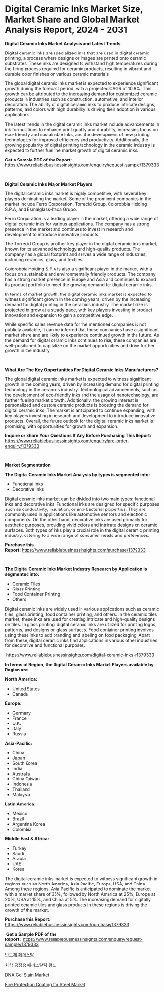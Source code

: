 <p><h1>Digital Ceramic Inks Market Size, Market Share and Global Market Analysis Report, 2024 - 2031</h1></p><p><strong>Digital Ceramic Inks Market Analysis and Latest Trends</strong></p>
<p><p>Digital ceramic inks are specialized inks that are used in digital ceramic printing, a process where designs or images are printed onto ceramic substrates. These inks are designed to withstand high temperatures during the firing process required for ceramic products, resulting in vibrant and durable color finishes on various ceramic materials.</p><p>The global digital ceramic inks market is expected to experience significant growth during the forecast period, with a projected CAGR of 10.8%. This growth can be attributed to the increasing demand for customized ceramic products in industries such as construction, automotive, and interior decoration. The ability of digital ceramic inks to produce intricate designs, patterns, and colors with high durability is driving their adoption in various applications.</p><p>The latest trends in the digital ceramic inks market include advancements in ink formulations to enhance print quality and durability, increasing focus on eco-friendly and sustainable inks, and the development of new printing technologies for improved efficiency and productivity. Additionally, the growing popularity of digital printing technology in the ceramic industry is expected to further fuel the market growth of digital ceramic inks.</p></p>
<p><strong>Get a Sample PDF of the Report:&nbsp;</strong> <a href="https://www.reliablebusinessinsights.com/enquiry/request-sample/1379333">https://www.reliablebusinessinsights.com/enquiry/request-sample/1379333</a></p>
<p>&nbsp;</p>
<p><strong>Digital Ceramic Inks Major Market Players</strong></p>
<p><p>The digital ceramic inks market is highly competitive, with several key players dominating the market. Some of the prominent companies in the market include Ferro Corporation, Torrecid Group, Colorobbia Holding S.P.A, and Esmalglass-Itaca Grupo. </p><p>Ferro Corporation is a leading player in the market, offering a wide range of digital ceramic inks for various applications. The company has a strong presence in the market and continues to invest in research and development to introduce innovative products.</p><p>The Torrecid Group is another key player in the digital ceramic inks market, known for its advanced technology and high-quality products. The company has a global footprint and serves a wide range of industries, including ceramics, glass, and textiles.</p><p>Colorobbia Holding S.P.A is also a significant player in the market, with a focus on sustainable and environmentally friendly products. The company has a strong market presence in Europe and Asia and continues to expand its product portfolio to meet the growing demand for digital ceramic inks.</p><p>In terms of market growth, the digital ceramic inks market is expected to witness significant growth in the coming years, driven by the increasing demand for digital printing in the ceramics industry. The market size is projected to grow at a steady pace, with key players investing in product innovation and expansion to gain a competitive edge.</p><p>While specific sales revenue data for the mentioned companies is not publicly available, it can be inferred that these companies have a significant market share and are likely to experience continued growth in the future. As the demand for digital ceramic inks continues to rise, these companies are well-positioned to capitalize on the market opportunities and drive further growth in the industry.</p></p>
<p>&nbsp;</p>
<p><strong>What Are The Key Opportunities For Digital Ceramic Inks Manufacturers?</strong></p>
<p><p>The global digital ceramic inks market is expected to witness significant growth in the coming years, driven by increasing demand for digital printing technology in the ceramics industry. Technological advancements, such as the development of eco-friendly inks and the usage of nanotechnology, are further fueling market growth. Additionally, the growing interest in personalized and custom ceramic products is boosting the demand for digital ceramic inks. The market is anticipated to continue expanding, with key players investing in research and development to introduce innovative products. Overall, the future outlook for the digital ceramic inks market is promising, with opportunities for growth and expansion.</p></p>
<p><strong>Inquire or Share Your Questions If Any Before Purchasing This Report:</strong> <a href="https://www.reliablebusinessinsights.com/enquiry/pre-order-enquiry/1379333">https://www.reliablebusinessinsights.com/enquiry/pre-order-enquiry/1379333</a></p>
<p>&nbsp;</p>
<p><strong>Market Segmentation</strong></p>
<p><strong>The Digital Ceramic Inks Market Analysis by types is segmented into:</strong></p>
<p><ul><li>Functional Inks</li><li>Decorative inks</li></ul></p>
<p><p>Digital ceramic inks market can be divided into two main types: functional inks and decorative inks. Functional inks are designed for specific purposes such as conductivity, insulation, or anti-bacterial properties. They are commonly used in applications like automotive sensors and electronic components. On the other hand, decorative inks are used primarily for aesthetic purposes, providing vivid colors and intricate designs on ceramic surfaces. Both types of inks play a crucial role in the digital ceramic printing industry, catering to a wide range of consumer needs and preferences.</p></p>
<p><strong>Purchase this Report:&nbsp;</strong><a href="https://www.reliablebusinessinsights.com/purchase/1379333">https://www.reliablebusinessinsights.com/purchase/1379333</a></p>
<p>&nbsp;</p>
<p><strong>The Digital Ceramic Inks Market Industry Research by Application is segmented into:</strong></p>
<p><ul><li>Ceramic Tiles</li><li>Glass Printing</li><li>Food Container Printing</li><li>Others</li></ul></p>
<p><p>Digital ceramic inks are widely used in various applications such as ceramic tiles, glass printing, food container printing, and others. In the ceramic tiles market, these inks are used for creating intricate and high-quality designs on tiles. In glass printing, digital ceramic inks are utilized for printing logos, patterns, and designs on glass surfaces. Food container printing involves using these inks to add branding and labeling on food packaging. Apart from these, digital ceramic inks find applications in various other industries for decorative and functional purposes.</p></p>
<p><a href="https://www.reliablebusinessinsights.com/digital-ceramic-inks-r1379333">&nbsp;https://www.reliablebusinessinsights.com/digital-ceramic-inks-r1379333</a></p>
<p><strong>In terms of Region, the Digital Ceramic Inks Market Players available by Region are:</strong></p>
<p>
    <p> <strong> North America: </strong>
        <ul>
            <li>United States</li>
            <li>Canada</li>
        </ul>
        </p> 
    <p> <strong> Europe: </strong>
        <ul>
            <li>Germany</li>
            <li>France</li>
            <li>U.K.</li>
            <li>Italy</li>
            <li>Russia</li>
        </ul>
        </p> 
    <p> <strong> Asia-Pacific: </strong>
        <ul>
            <li>China</li>
            <li>Japan</li>
            <li>South Korea</li>
            <li>India</li>
            <li>Australia</li>
            <li>China Taiwan</li>
            <li>Indonesia</li>
            <li>Thailand</li>
            <li>Malaysia</li>
        </ul>
        </p> 
    <p> <strong> Latin America: </strong>
        <ul>
            <li>Mexico</li>
            <li>Brazil</li>
            <li>Argentina Korea</li>
            <li>Colombia</li>
        </ul>
        </p> 
    <p> <strong> Middle East & Africa: </strong>
        <ul>
            <li>Turkey</li>
            <li>Saudi</li>
            <li>Arabia</li>
            <li>UAE</li>
            <li>Korea</li>
        </ul>
    </p>
    </p>
<p><p>The digital ceramic inks market is expected to witness significant growth in regions such as North America, Asia Pacific, Europe, USA, and China. Among these regions, Asia Pacific is anticipated to dominate the market with a market share of 35%, followed by North America at 25%, Europe at 20%, USA at 15%, and China at 5%. The increasing demand for digitally printed ceramic tiles and glass products in these regions is driving the growth of the market.</p></p>
<p><strong>Purchase this Report: </strong><a href="https://www.reliablebusinessinsights.com/purchase/1379333">https://www.reliablebusinessinsights.com/purchase/1379333</a></p>
<p>&nbsp;<strong>Get a Sample PDF of the Report:&nbsp;&nbsp;</strong><a href="https://www.reliablebusinessinsights.com/enquiry/request-sample/1379333">https://www.reliablebusinessinsights.com/enquiry/request-sample/1379333</a></p>
<p><strong></strong></p>
<p><p><a href="https://medium.com/@elod.85/%EA%B8%80%EB%A1%9C%EB%B2%8C-%EB%B0%98%EB%8F%84%EC%B2%B4-%ED%94%BC%EB%8B%89%EC%8A%A4-%EC%8B%9C%EC%9E%A5%EC%9D%80-2024%EB%85%84%EB%B6%80%ED%84%B0-2031%EB%85%84%EA%B9%8C%EC%A7%80%EC%9D%98-%EA%B8%B0%EA%B0%84-%EB%8F%99%EC%95%88-%EC%9D%98-%EC%97%B0%ED%8F%89%EA%B7%A0-%EC%84%B1%EC%9E%A5%EB%A5%A0-cagr-%EB%A1%9C-%EC%84%B1%EC%9E%A5%EC%9D%B4-%EC%98%88%EC%83%81%EB%90%A9%EB%8B%88%EB%8B%A4-45b92b8c5526">반도체 페데스탈</a></p><p><a href="https://medium.com/@dayanarunolfsdottir/%ED%99%94%ED%95%99-%EC%B2%98%EB%A6%AC%EC%9A%A9-%ED%8E%98%EB%A6%AC%EC%8A%A4%ED%83%88%ED%8B%B1-%ED%8E%8C%ED%94%84-%EC%8B%9C%EC%9E%A5-%EC%A0%84%EB%A7%9D-%EB%B0%8F-2024%EB%85%84%EB%B6%80%ED%84%B0-2031%EB%85%84%EA%B9%8C%EC%A7%80%EC%9D%98-%EC%98%88%EC%B8%A1-6bcdfa67b146">화학 공정용 페리스탈틱 펌프</a></p><p><a href="https://github.com/Sinjinluong3e0awx2m195k76/Market-Research-Report-List-3/blob/main/dna-gel-stain-market.md">DNA Gel Stain Market</a></p><p><a href="https://github.com/shotows/Market-Research-Report-List-3/blob/main/fire-protection-coating-for-steel-market.md">Fire Protection Coating for Steel Market</a></p></p>